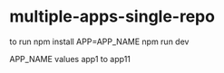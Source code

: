 # multiple-apps-single-repo

to run 
 npm install
 APP=APP_NAME npm run dev
 
 APP_NAME values app1 to app11
